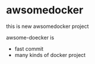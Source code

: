 # awsomedocker
this is new awsomedocker project

awsome-doecker is

- fast commit
- many kinds of docker project



